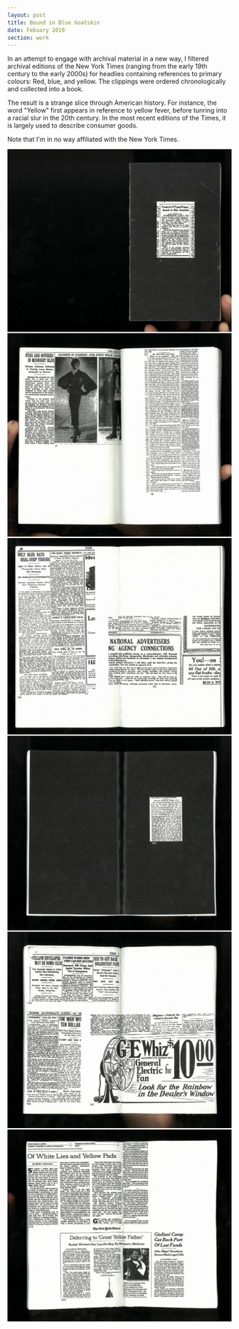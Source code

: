 ```yaml
---
layout: post
title: Bound in Blue Goatskin
date: Febuary 2019
section: work
---
```


In an attempt to engage with archival material in a new way, I filtered archival editions of the New York Times (ranging from the early 19th century to the early 2000s) for headlies containing references to primary colours: Red, blue, and yellow. The clippings were ordered chronologically and collected into a book.

The result is a strange slice through American history. For instance, the word "Yellow" first appears in reference to yellow fever, before tunring into a racial slur in the 20th century. In the most recent editions of the Times, it is largely used to describe consumer goods.

Note that I'm in no way affiliated with the New York Times.

![nyt](/assets/vf/nyt-1.jpg)
![nyt](/assets/vf/nyt-2.jpg)
![nyt](/assets/vf/nyt-3.jpg)
![nyt](/assets/vf/nyt-4.jpg)
![nyt](/assets/vf/nyt-5.jpg)
![nyt](/assets/vf/nyt-6.jpg)